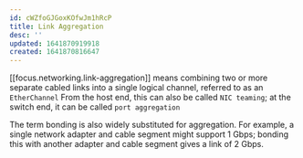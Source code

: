 ```yaml
---
id: cWZfoGJGoxKOfwJm1hRcP
title: Link Aggregation
desc: ''
updated: 1641870919918
created: 1641870816647
---
```


[[focus.networking.link-aggregation]] means combining two or more separate cabled links into a single logical channel, referred to as an `EtherChannel`
From the host end, this can also be called `NIC teaming`; at the switch end, it can be called `port aggregation`

The term bonding is also widely substituted for aggregation. 
For example, a single network adapter and cable segment might support 1 Gbps; 
bonding this with another adapter and cable segment gives a link of 2 Gbps.